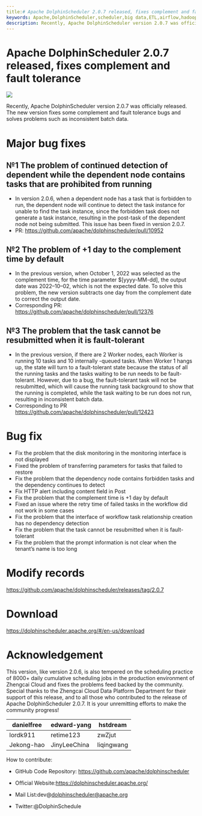 ```yaml
---
title:# Apache DolphinScheduler 2.0.7 released, fixes complement and fault tolerance
keywords: Apache,DolphinScheduler,scheduler,big data,ETL,airflow,hadoop,orchestration,dataops,Meetup
description: Recently, Apache DolphinScheduler version 2.0.7 was officially released...
---
```


# Apache DolphinScheduler 2.0.7 released, fixes complement and fault tolerance

![](https://miro.medium.com/max/640/0*O7tYZm2aDL35U1Pb)

Recently, Apache DolphinScheduler version 2.0.7 was officially released. The new version fixes some complement and fault tolerance bugs and solves problems such as inconsistent batch data.

# Major bug fixes

## №1 The problem of continued detection of dependent while the dependent node contains tasks that are prohibited from running

- In version 2.0.6, when a dependent node has a task that is forbidden to run, the dependent node will continue to detect the task instance for unable to find the task instance, since the forbidden task does not generate a task instance, resulting in the post-task of the dependent node not being submitted. This issue has been fixed in version 2.0.7.
- PR: https://github.com/apache/dolphinscheduler/pull/10952

## №2 The problem of +1 day to the complement time by default

- In the previous version, when October 1, 2022 was selected as the complement time, for the time parameter $[yyyy-MM-dd], the output date was 2022–10–02, which is not the expected date. To solve this problem, the new version subtracts one day from the complement date to correct the output date.
- Corresponding PR: https://github.com/apache/dolphinscheduler/pull/12376

## №3 The problem that the task cannot be resubmitted when it is fault-tolerant

- In the previous version, if there are 2 Worker nodes, each Worker is running 10 tasks and 10 internally -queued tasks. When Worker 1 hangs up, the state will turn to a fault-tolerant state because the status of all the running tasks and the tasks waiting to be run needs to be fault-tolerant. However, due to a bug, the fault-tolerant task will not be resubmitted, which will cause the running task background to show that the running is completed, while the task waiting to be run does not run, resulting in inconsistent batch data.
- Corresponding to PR https://github.com/apache/dolphinscheduler/pull/12423

# Bug fix

- Fix the problem that the disk monitoring in the monitoring interface is not displayed
- Fixed the problem of transferring parameters for tasks that failed to restore
- Fix the problem that the dependency node contains forbidden tasks and the dependency continues to detect
- Fix HTTP alert including content field in Post
- Fix the problem that the complement time is +1 day by default
- Fixed an issue where the retry time of failed tasks in the workflow did not work in some cases
- Fix the problem that the interface of workflow task relationship creation has no dependency detection
- Fix the problem that the task cannot be resubmitted when it is fault-tolerant
- Fix the problem that the prompt information is not clear when the tenant’s name is too long

# Modify records

https://github.com/apache/dolphinscheduler/releases/tag/2.0.7

# Download

https://dolphinscheduler.apache.org/#/en-us/download

# Acknowledgement

This version, like version 2.0.6, is also tempered on the scheduling practice of 8000+ daily cumulative scheduling jobs in the production environment of Zhengcai Cloud and fixes the problems feed backed by the community. Special thanks to the Zhengcai Cloud Data Platform Department for their support of this release, and to all those who contributed to the release of Apache DolphinScheduler 2.0.7. It is your unremitting efforts to make the community progress!

| danielfree | edward-yang  | hstdream   |
| ---------- | ------------ | ---------- |
| lordk911   | retime123    | zwZjut     |
| Jekong-hao | JinyLeeChina | liqingwang |

How to contribute:

- GitHub Code Repository: https://github.com/apache/dolphinscheduler

- Official Website:https://dolphinscheduler.apache.org/

- Mail List:dev@dolphinscheduler@apache.org

- Twitter:@DolphinSchedule

